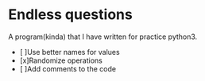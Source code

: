 # Endless questions
A program(kinda) that I have written for practice python3.  
- [ ]Use better names for values  
- [x]Randomize operations  
- [ ]Add comments to the code  
